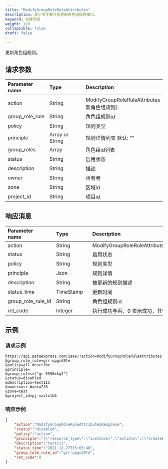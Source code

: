 ```yaml
---
title: "ModifyGroupRoleRuleAttributes"
description: 本小节主要介绍更新角色组规则接口。 
keyword: 创建项目
weight: 110
collapsible: false
draft: false

---
```




更新角色组规则。

## 请求参数

| <span style="display:inline-block;width:100px">Parameter name</span> | <span style="display:inline-block;width:100">Type</span> | <span style="display:inline-block;width:280px">Description</span> | <span style="display:inline-block;width:100px">Required</span> |
| :----------------------------------------------------------- | :------------------------------------------------------- | :----------------------------------------------------------- | :----------------------------------------------------------- |
| action                                                       | String                                                   | ModifyGroupRoleRuleAttributes（更新角色组规则）              | true                                                         |
| group_role_rule                                              | String                                                   | 角色组规则id                                                 | false                                                        |
| policy                                                       | String                                                   | 规则类型                                                     | false                                                        |
| principle                                                    | Array or String                                          | 规则详情列表 默认: ""                                        | false                                                        |
| group_roles                                                  | Array                                                    | 角色组id列表                                                 | false                                                        |
| status                                                       | String                                                   | 启用状态                                                     | false                                                        |
| description                                                  | String                                                   | 描述                                                         | false                                                        |
| owner                                                        | String                                                   | 所有者                                                       | false                                                        |
| zone                                                         | String                                                   | 区域id                                                       | false                                                        |
| project_id                                                   | String                                                   | 项目id                                                       | true                                                         |

## 响应消息

| <span style="display:inline-block;width:100px">Parameter name</span> | <span style="display:inline-block;width:100px">Type</span> | <span style="display:inline-block;width:380px">Description</span> |
| :----------------------------------------------------------- | :--------------------------------------------------------- | :----------------------------------------------------------- |
| action                                                       | String                                                     | ModifyGroupRoleRuleAttributesResponse                        |
| status                                                       | String                                                     | 启用状态                                                     |
| policy                                                       | String                                                     | 规则类型                                                     |
| principle                                                    | Json                                                       | 规则详情                                                     |
| description                                                  | String                                                     | 被更新的规则描述                                             |
| status_time                                                  | TimeStamp                                                  | 更新时间                                                     |
| group_role_rule_id                                           | String                                                     | 角色组规则id                                                 |
| ret_code                                                     | Integer                                                    | 执行成功与否，0 表示成功，其他值则为错误代码                 |

## 示例 

### 请求示例

```url
https://api.petaexpress.com/iaas/?action=ModifyGroupRoleRuleAttributes
&group_role_rule=grr-opgcd9te
&policy=all.describe
&principle=
&group_roles=["gr-5590xkq2"]
&status=disabled
&description=test111
&owner=usr-WantwZJ8
&zone=test
&project_id=pj-xzvlxlb5
```

### 响应示例

```json
{
    "action":"ModifyGroupRoleRuleAttributesResponse",
    "status":"disabled",
    "policy":"action",
    "principle":"{\"resource_type\":\"instance\",\"actions\":[\"CreateBrokers\",\"DeleteBrokers\",\"DescribeInstances\"]}",
    "description":"test111",
    "status_time":"2021-12-27T15:03:40",
    "group_role_rule_id":"grr-opgcd9te",
    "ret_code":0
}
```